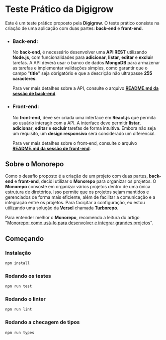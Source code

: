 # Teste Prático da Digigrow

Este é um teste prático proposto pela **Digigrow**. O teste prático consiste na criação de uma aplicação com duas partes: **back-end** e **front-end**.

- ### Back-end:

    No **back-end**, é necessário desenvolver uma **API REST** utilizando **Node.js**, com funcionalidades para **adicionar**, **listar**, **editar** e **excluir** tarefas. A API deverá usar o banco de dados **MongoDB** para armazenar as tarefas e implementar validações simples, como garantir que o campo "**title**" seja obrigatório e que a descrição não ultrapasse **255 caracteres**.

    Para ver mais detalhes sobre a API, consulte o arquivo **[README.md da sessão de back-end](back-end.md)**.

- ### Front-end:

    No **front-end**, deve ser criada uma interface em **React.js** que permita ao usuário interagir com a API. A interface deve permitir **listar**, **adicionar**, **editar** e **excluir** tarefas de forma intuitiva. Embora não seja um requisito, um **design responsivo** será considerado um diferencial.

    Para ver mais detalhes sobre o front-end, consulte o arquivo **[README.md da sessão de front-end](front-end.md)**.

## Sobre o Monorepo

Como o desafio proposto é a criação de um projeto com duas partes, **back-end** e **front-end**, decidi utilizar o **Monorepo** para organizar os projetos. O **Monorepo** consoste em organizar vários projetos dentro de uma única estrutura de diretórios. Isso permite que os projetos sejam mantidos e gerenciados de forma mais eficiente, além de facilitar a comunicação e a integração entre os projetos. Para faciçitar a configuração, eu estou utilizando uma solução da [**Versel**](https://vercel.com) chamada **[Turborepo](https://turbo.build)**.

Para entender melhor o **Monorepo**, recomendo a leitura do artigo "[Monorepo: como usá-lo para desenvolver e integrar grandes projetos](https://www.alura.com.br/artigos/monorepo-usa-lo-desenvolver-integrar-grandes-projetos)". 

## Começando

### Instalação

```bash
npm install
```

### Rodando os testes

```bash
npm run test
```

### Rodando o linter

```bash
npm run lint
```

### Rodando a checagem de tipos

```bash
npm run types
```
